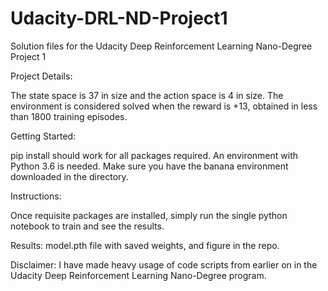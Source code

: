 # Udacity-DRL-ND-Project1
Solution files for the Udacity Deep Reinforcement Learning Nano-Degree Project 1

Project Details:

The state space is 37 in size and the action space is 4 in size. The environment is considered solved when the reward is +13, obtained in less than 1800 training episodes.

Getting Started: 

pip install should work for all packages required. An environment with Python 3.6 is needed. Make sure you have the banana environment downloaded in the directory.

Instructions:

Once requisite packages are installed, simply run the single python notebook to train and see the results.

Results:
model.pth file with saved weights, and figure in the repo.

Disclaimer: I have made heavy usage of code scripts from earlier on in the Udacity Deep Reinforcement Learning Nano-Degree program.
